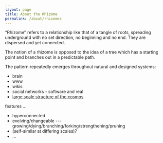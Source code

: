 ```yaml
---
layout: page
title: About the Rhizome
permalink: /about/rhizomes
---
```



“Rhizome” refers to a relationship like that of a tangle of roots, spreading underground with no set direction, no beginning and no end. They are dispersed and yet connected.

The notion of a rhizome is opposed to the idea of a tree which has a starting point and branches out in a predictable path.

The pattern repeatedly emerges throughout natural and designed systems:
* brain
* www
* wikis
* social networks - software and real
* [large scale structure of the cosmos](https://en.wikipedia.org/wiki/Observable_universe#Large-scale_structure)

features ...
* hyperconnected
* evolving/changeable --- growing/dying/branching/forking/strengthening/pruning
* (self-similar at differing scales)?
* ...
